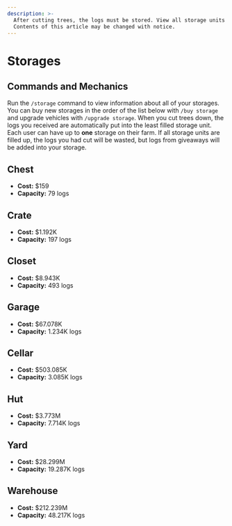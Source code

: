 ```yaml
---
description: >-
  After cutting trees, the logs must be stored. View all storage units here.
  Contents of this article may be changed with notice.
---
```


# Storages

## Commands and Mechanics

Run the `/storage` command to view information about all of your storages. You can buy new storages in the order of the list below with `/buy storage` and upgrade vehicles with `/upgrade storage`. When you cut trees down, the logs you received are automatically put into the least filled storage unit. Each user can have up to **one** storage on their farm. If all storage units are filled up, the logs you had cut will be wasted, but logs from giveaways will be added into your storage.

## Chest

* **Cost:** $159
* **Capacity:** 79 logs

## Crate

* **Cost:** $1.192K
* **Capacity:** 197 logs

## Closet

* **Cost:** $8.943K
* **Capacity:** 493 logs

## Garage

* **Cost:** $67.078K
* **Capacity:** 1.234K logs

## Cellar

* **Cost:** $503.085K
* **Capacity:** 3.085K logs

## Hut

* **Cost:** $3.773M
* **Capacity:** 7.714K logs

## Yard

* **Cost:** $28.299M
* **Capacity:** 19.287K logs

## Warehouse

* **Cost:** $212.239M
* **Capacity:** 48.217K logs
